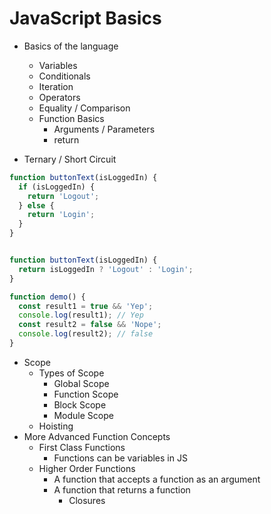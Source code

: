 # JavaScript Basics

* Basics of the language
  * Variables
  * Conditionals
  * Iteration
  * Operators
  * Equality / Comparison
  * Function Basics
    * Arguments / Parameters
    * return

* Ternary / Short Circuit

```js
function buttonText(isLoggedIn) {
  if (isLoggedIn) {
    return 'Logout';
  } else {
    return 'Login';
  }
}


function buttonText(isLoggedIn) {
  return isLoggedIn ? 'Logout' : 'Login';
}

function demo() {
  const result1 = true && 'Yep';
  console.log(result1); // Yep
  const result2 = false && 'Nope';
  console.log(result2); // false
}
```

* Scope
  * Types of Scope
    * Global Scope
    * Function Scope
    * Block Scope
    * Module Scope
  * Hoisting
* More Advanced Function Concepts
  * First Class Functions
    * Functions can be variables in JS
  * Higher Order Functions
    * A function that accepts a function as an argument
    * A function that returns a function
      * Closures